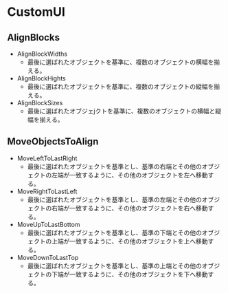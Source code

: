 # CustomUI

## AlignBlocks

- AlignBlockWidths
  - 最後に選ばれたオブジェクトを基準に、複数のオブジェクトの横幅を揃える。
- AlignBlockHights
  - 最後に選ばれたオブジェクトを基準に、複数のオブジェクトの縦幅を揃える。
- AlignBlockSizes
  - 最後に選ばれたオブジェjクトを基準に、複数のオブジェクトの横幅と縦幅を揃える。


## MoveObjectsToAlign

- MoveLeftToLastRight
  - 最後に選ばれたオブジェクトを基準とし、基準の右端とその他のオブジェクトの左端が一致するように、その他のオブジェクトを左へ移動する。
- MoveRightToLastLeft
  - 最後に選ばれたオブジェクトを基準とし、基準の左端とその他のオブジェクトの右端が一致するように、その他のオブジェクトを右へ移動する。
- MoveUpToLastBottom
  - 最後に選ばれたオブジェクトを基準とし、基準の下端とその他のオブジェクトの上端が一致するように、その他のオブジェクトを上へ移動する。
- MoveDownToLastTop
  - 最後に選ばれたオブジェクトを基準とし、基準の上端とその他のオブジェクトの下端が一致するように、その他のオブジェクトを下へ移動する。

